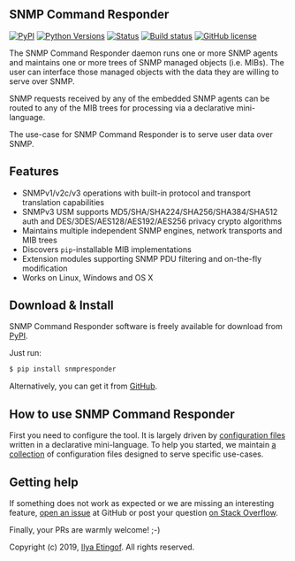 
SNMP Command Responder
----------------------

[![PyPI](https://img.shields.io/pypi/v/snmpresponder.svg?maxAge=2592000)](https://pypi.org/project/snmpresponder)
[![Python Versions](https://img.shields.io/pypi/pyversions/snmpresponder.svg)](https://pypi.org/project/snmpresponder/)
[![Status](https://img.shields.io/pypi/status/snmpresponder.svg)](https://github.com/etingof/snmpresponder/)
[![Build status](https://travis-ci.org/etingof/snmpresponder.svg?branch=master)](https://travis-ci.org/etingof/snmpresponder)
[![GitHub license](https://img.shields.io/badge/license-BSD-blue.svg)](https://raw.githubusercontent.com/etingof/snmpresponder/master/LICENSE.txt)

The SNMP Command Responder daemon runs one or more SNMP agents and maintains
one or more trees of SNMP managed objects (i.e. MIBs). The user can interface
those managed objects with the data they are willing to serve over SNMP.

SNMP requests received by any of the embedded SNMP agents can be routed to
any of the MIB trees for processing via a declarative mini-language.

The use-case for SNMP Command Responder is to serve user data over
SNMP.

Features
--------

* SNMPv1/v2c/v3 operations with built-in protocol and transport translation capabilities
* SNMPv3 USM supports MD5/SHA/SHA224/SHA256/SHA384/SHA512 auth and
  DES/3DES/AES128/AES192/AES256 privacy crypto algorithms
* Maintains multiple independent SNMP engines, network transports and MIB trees
* Discovers `pip`-installable MIB implementations
* Extension modules supporting SNMP PDU filtering and on-the-fly modification
* Works on Linux, Windows and OS X

Download & Install
------------------

SNMP Command Responder software is freely available for download from
[PyPI](https://pypi.org/project/snmpresponder).

Just run:

```bash
$ pip install snmpresponder
```

Alternatively, you can get it from [GitHub](https://github.com/etingof/snmpresponder/releases).

How to use SNMP Command Responder
---------------------------------

First you need to configure the tool. It is largely driven by
[configuration files](http://snmplabs.com/snmpresponder/configuration/index.html)
written in a declarative mini-language. To help you started, we maintain
[a collection](http://snmplabs.com/snmpresponder/configuration/index.html#examples)
of configuration files designed to serve specific use-cases.

Getting help
------------

If something does not work as expected or we are missing an interesting feature,
[open an issue](https://github.com/etingof/snmpresponder/issues) at GitHub or
post your question [on Stack Overflow](https://stackoverflow.com/questions/ask).

Finally, your PRs are warmly welcome! ;-)

Copyright (c) 2019, [Ilya Etingof](mailto:etingof@gmail.com). All rights reserved.
